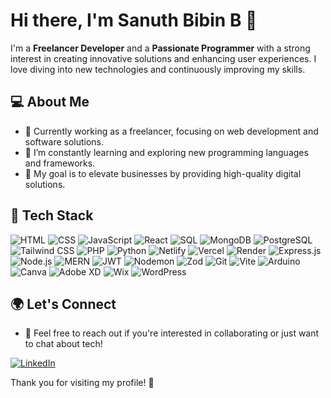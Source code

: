 # Hi there, I'm Sanuth Bibin B 👋

I'm a **Freelancer Developer** and a **Passionate Programmer** with a strong interest in creating innovative solutions and enhancing user experiences. I love diving into new technologies and continuously improving my skills.

## 💻 About Me
- 💼 Currently working as a freelancer, focusing on web development and software solutions.
- 🌱 I’m constantly learning and exploring new programming languages and frameworks.
- 🚀 My goal is to elevate businesses by providing high-quality digital solutions.

## 🌟 Tech Stack
![HTML](https://img.shields.io/badge/HTML5-E34F26?style=flat-square&logo=html5&logoColor=white) ![CSS](https://img.shields.io/badge/CSS3-1572B6?style=flat-square&logo=css3&logoColor=white) ![JavaScript](https://img.shields.io/badge/JavaScript-F7DF1E?style=flat-square&logo=javascript&logoColor=black) ![React](https://img.shields.io/badge/React-61DAFB?style=flat-square&logo=react&logoColor=black) ![SQL](https://img.shields.io/badge/SQL-4479A1?style=flat-square&logo=postgresql&logoColor=white) ![MongoDB](https://img.shields.io/badge/MongoDB-47A248?style=flat-square&logo=mongodb&logoColor=white) ![PostgreSQL](https://img.shields.io/badge/PostgreSQL-4169E1?style=flat-square&logo=postgresql&logoColor=white) ![Tailwind CSS](https://img.shields.io/badge/Tailwind%20CSS-06B6D4?style=flat-square&logo=tailwind-css&logoColor=white) ![PHP](https://img.shields.io/badge/PHP-777BB4?style=flat-square&logo=php&logoColor=white) ![Python](https://img.shields.io/badge/Python-3776AB?style=flat-square&logo=python&logoColor=white) ![Netlify](https://img.shields.io/badge/Netlify-00C7B7?style=flat-square&logo=netlify&logoColor=white) ![Vercel](https://img.shields.io/badge/Vercel-000000?style=flat-square&logo=vercel&logoColor=white) ![Render](https://img.shields.io/badge/Render-430098?style=flat-square&logo=render&logoColor=white) ![Express.js](https://img.shields.io/badge/Express.js-000000?style=flat-square&logo=express&logoColor=white) ![Node.js](https://img.shields.io/badge/Node.js-339933?style=flat-square&logo=nodedotjs&logoColor=white) ![MERN](https://img.shields.io/badge/MERN-00C88C?style=flat-square&logo=mern&logoColor=white) ![JWT](https://img.shields.io/badge/JWT-000000?style=flat-square&logo=json-web-tokens&logoColor=white) ![Nodemon](https://img.shields.io/badge/Nodemon-76D04B?style=flat-square&logo=nodemon&logoColor=white) ![Zod](https://img.shields.io/badge/Zod-000000?style=flat-square&logo=zod&logoColor=white) ![Git](https://img.shields.io/badge/Git-F05032?style=flat-square&logo=git&logoColor=white) ![Vite](https://img.shields.io/badge/Vite-646CFF?style=flat-square&logo=vite&logoColor=white) ![Arduino](https://img.shields.io/badge/Arduino-00979D?style=flat-square&logo=arduino&logoColor=white) ![Canva](https://img.shields.io/badge/Canva-00C4CC?style=flat-square&logo=canva&logoColor=white) ![Adobe XD](https://img.shields.io/badge/Adobe%20XD-FF61F6?style=flat-square&logo=adobexd&logoColor=white) ![Wix](https://img.shields.io/badge/Wix-000000?style=flat-square&logo=wix&logoColor=white) ![WordPress](https://img.shields.io/badge/WordPress-21759B?style=flat-square&logo=wordpress&logoColor=white)

## 🌍 Let's Connect
- 💬 Feel free to reach out if you're interested in collaborating or just want to chat about tech!

[![LinkedIn](https://img.shields.io/badge/LinkedIn-Connect-blue?style=flat-square&logo=linkedin)](https://www.linkedin.com/in/sanuthb/)

Thank you for visiting my profile! 🚀
